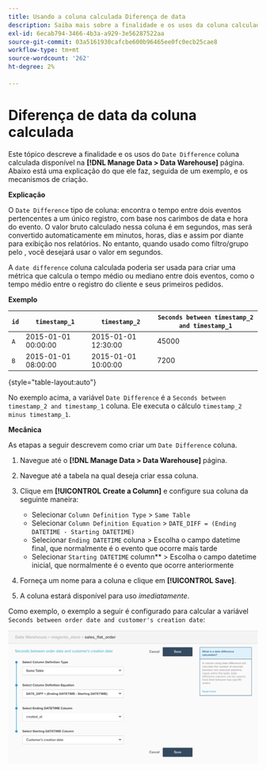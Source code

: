 ```yaml
---
title: Usando a coluna calculada Diferença de data
description: Saiba mais sobre a finalidade e os usos da coluna calculada Diferença de data .
exl-id: 6ecab794-3466-4b3a-a929-3e56287522aa
source-git-commit: 03a5161930cafcbe600b96465ee0fc0ecb25cae8
workflow-type: tm+mt
source-wordcount: '262'
ht-degree: 2%

---
```


# Diferença de data da coluna calculada

Este tópico descreve a finalidade e os usos do `Date Difference` coluna calculada disponível na **[!DNL Manage Data > Data Warehouse]** página. Abaixo está uma explicação do que ele faz, seguida de um exemplo, e os mecanismos de criação.

**Explicação**

O `Date Difference` tipo de coluna: encontra o tempo entre dois eventos pertencentes a um único registro, com base nos carimbos de data e hora do evento. O valor bruto calculado nessa coluna é em segundos, mas será convertido automaticamente em minutos, horas, dias e assim por diante para exibição nos relatórios. No entanto, quando usado como filtro/grupo pelo , você desejará usar o valor em segundos.

A `date difference` coluna calculada poderia ser usada para criar uma métrica que calcula o tempo médio ou mediano entre dois eventos, como o tempo médio entre o registro do cliente e seus primeiros pedidos.

**Exemplo**

| **`id`** | **`timestamp_1`** | **`timestamp_2`** | **`Seconds between timestamp_2 and timestamp_1`** |
|--- |--- |--- |--- |
| `A` | 2015-01-01 00:00:00 | 2015-01-01 12:30:00 | 45000 |
| `B` | 2015-01-01 08:00:00 | 2015-01-01 10:00:00 | 7200 |

{style=&quot;table-layout:auto&quot;}


No exemplo acima, a variável `Date Difference` é a `Seconds between timestamp_2 and timestamp_1` coluna. Ele executa o cálculo `timestamp_2 minus timestamp_1`.

**Mecânica**

As etapas a seguir descrevem como criar um `Date Difference` coluna.

1. Navegue até o **[!DNL Manage Data > Data Warehouse]** página.
1. Navegue até a tabela na qual deseja criar essa coluna.
1. Clique em **[!UICONTROL Create a Column]** e configure sua coluna da seguinte maneira:
   * Selecionar `Column Definition Type` > `Same Table`
   * Selecionar `Column Definition Equation` > `DATE_DIFF = (Ending DATETIME - Starting DATETIME)`
   * Selecionar `Ending DATETIME` coluna > Escolha o campo datetime final, que normalmente é o evento que ocorre mais tarde
   * Selecionar `Starting DATETIME` column** > Escolha o campo datetime inicial, que normalmente é o evento que ocorre anteriormente

1. Forneça um nome para a coluna e clique em **[!UICONTROL Save]**.
1. A coluna estará disponível para uso *imediatamente*.

Como exemplo, o exemplo a seguir é configurado para calcular a variável `Seconds between order date and customer's creation date`:

![](../../assets/date_diff.png)
